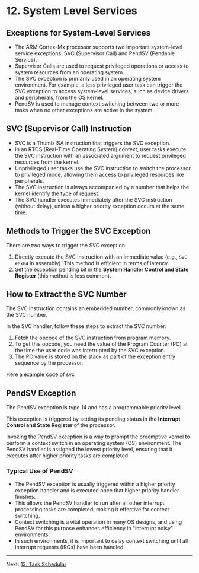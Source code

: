 # 12. System Level Services

## Exceptions for System-Level Services

- The ARM Cortex-Mx processor supports two important system-level service exceptions: SVC (Supervisor Call) and PendSV (Pendable Service).
- Supervisor Calls are used to request privileged operations or access to system resources from an operating system.
- The SVC exception is primarily used in an operating system environment. For example, a less privileged user task can trigger the SVC exception to access system-level services, such as device drivers and peripherals, from the OS kernel.
- PendSV is used to manage context switching between two or more tasks when no other exceptions are active in the system.

## SVC (Supervisor Call) Instruction

- SVC is a Thumb ISA instruction that triggers the SVC exception.
- In an RTOS (Real-Time Operating System) context, user tasks execute the SVC instruction with an associated argument to request privileged resources from the kernel.
- Unprivileged user tasks use the SVC instruction to switch the processor to privileged mode, allowing them access to privileged resources like peripherals.
- The SVC instruction is always accompanied by a number that helps the kernel identify the type of request.
- The SVC handler executes immediately after the SVC instruction (without delay), unless a higher priority exception occurs at the same time.

## Methods to Trigger the SVC Exception

There are two ways to trigger the SVC exception:
1. Directly execute the SVC instruction with an immediate value (e.g., `SVC #0x04` in assembly). This method is efficient in terms of latency.
2. Set the exception pending bit in the **System Handler Control and State Register** (this method is less common).

## How to Extract the SVC Number

The SVC instruction contains an embedded number, commonly known as the SVC number. 

In the SVC handler, follow these steps to extract the SVC number: 

1. Fetch the opcode of the SVC instruction from program memory.
2. To get this opcode, you need the value of the Program Counter (PC) at the time the user code was interrupted by the SVC exception. 
3. The PC value is stored on the stack as part of the exception entry sequence by the processor.

Here a [example code of svc](../app/Src/svc.c)

## PendSV Exception

The PendSV exception is type 14 and has a programmable priority level. 

This exception is triggered by setting its pending status in the **Interrupt Control and State Register** of the processor. 

Invoking the PendSV exception is a way to prompt the preemptive kernel to perform a context switch in an operating system (OS) environment. The PendSV handler is assigned the lowest priority level, ensuring that it executes after higher priority tasks are completed.

### Typical Use of PendSV

- The PendSV exception is usually triggered within a higher priority exception handler and is executed once that higher priority handler finishes.
- This allows the PendSV handler to run after all other interrupt processing tasks are completed, making it effective for context switching.
- Context switching is a vital operation in many OS designs, and using PendSV for this purpose enhances efficiency in "interrupt noisy" environments.
- In such environments, it is important to delay context switching until all interrupt requests (IRQs) have been handled.

---

Next: [13. Task Schedular](13_task.md)